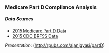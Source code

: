 ### Medicare Part D Compliance Analysis

##### Data Sources
 * [2015 Medicare Part D Data](https://www.cms.gov/Research-Statistics-Data-and-Systems/Statistics-Trends-and-Reports/Information-on-Prescription-Drugs/2015MedicareData.html)
 * [2015 CDC BRFSS Data](https://www.cdc.gov/brfss/annual_data/annual_2015.html)

*Presentation*: (http://rpubs.com/ajanigyasi/partD)

